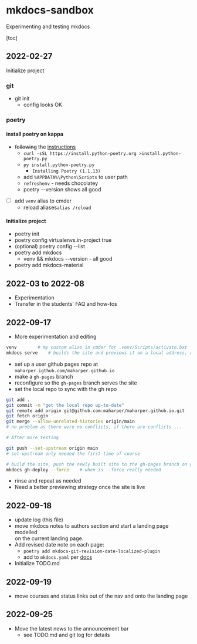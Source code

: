 # mkdocs-sandbox

Experimenting and testing mkdocs

[toc]

## 2022-02-27

Initialize project

### git

* git init
    * config looks OK

### poetry

#### install poetry on kappa

* ~~following~~ the [instructions](https://python-poetry.org/docs/master/#installing-with-the-official-installer)
    * `curl -sSL https://install.python-poetry.org >install.python-poetry.py`
    * `py install.python-poetry.py`
        * `Installing Poetry (1.1.13)`
    * add `%APPDATA%\Python\Scripts` to user path
    * `refreshenv` - needs chocolatey
    * poetry --version shows all good
- [ ] add `venv` alias to cmder
    * reload aliases`alias /reload`

#### Initialize project

* poetry init
* poetry config virtualenvs.in-project true
* (optional)  poetry config --list
* poetry add mkdocs
    * venv && mkdocs --version - all good
* poetry add mkdocs-material

## 2022-03 to 2022-08

* Experimentation
* Transfer in the students' FAQ and how-tos

## 2022-09-17

* More experimentation and editing  
```bash
venv        # my custom alias in cmder for .venv/Scripts/activate.bat  in most clis poetry shell is the correct command
mkdocs serve    # builds the site and previews it on a local address, rebuilds it with changes
```
* set up a user github pages repo at `maharper.igthub.com/maharper.github.io`
* make a `gh-pages` branch
* reconfigure so the `gh-pages` branch serves the site
* set the local repo to sync with the gh repo  
```bash
git add .
git commit -m "get the local repo up-to-date"                           # if needed
git remote add origin git@github.com:maharper/maharper.github.io.git
git fetch origin
git merge --allow-unrelated-histories origin/main
# no problem as there were no conflicts, if there are conflicts ...

# After more testing

git push --set-upstream origin main
# set-upstream only needed the first time of course

# build the site, push the newly built site to the gh-pages branch on gh.  It's alive!
mkdocs gh-deploy --force    # when is --force really needed
```
* rinse and repeat as needed
* Need a better previewing strategy once the site is live

## 2022-09-18

* update log (this file)
* move mkdocs notes to authors section and start a landing page modelled  
    on the current landing page.
* Add revised date note on each page:
    * `poetry add mkdocs-git-revision-date-localized-plugin`
    * add to `mkdocs.yaml` per [docs](https://github.com/timvink/mkdocs-git-revision-date-localized-plugin)
* Initialize TODO.md

## 2022-09-19

* move courses and status links out of the nav and onto the landing page    

## 2022-09-25

* Move the latest news to the announcement bar
    - see TODO.md and git log for details
